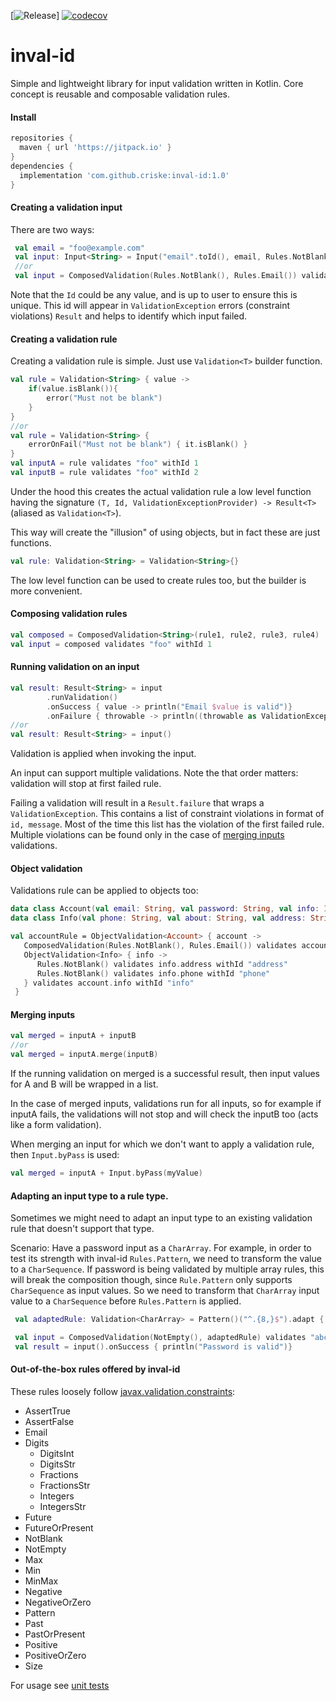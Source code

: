[![Release](https://jitpack.io/v/criske/inval-id.svg)]
[![codecov](https://codecov.io/gh/criske/inval-id/branch/main/graph/badge.svg?token=YFSEQZ2LQ2)](https://codecov.io/gh/criske/inval-id)
# inval-id

Simple and lightweight library for input validation written in Kotlin. Core concept is reusable and composable validation rules.

#### Install
```gradle
repositories {
  maven { url 'https://jitpack.io' }
}
dependencies {
  implementation 'com.github.criske:inval-id:1.0'
}
```


#### Creating a validation input
There are two ways:
```kotlin
 val email = "foo@example.com"
 val input: Input<String> = Input("email".toId(), email, Rules.NotBlank(), Rules.Email())
 //or
 val input = ComposedValidation(Rules.NotBlank(), Rules.Email()) validates email withId "email"
```
Note that the `Id` could be any value, and is up to user to ensure this is unique.
This id will appear in `ValidationException` errors (constraint violations) `Result` 
and helps to identify which input failed.

#### Creating a validation rule 
Creating a validation rule is simple. Just use `Validation<T>` builder function. 
```kotlin
val rule = Validation<String> { value ->
    if(value.isBlank()){
        error("Must not be blank")
    }
}
//or
val rule = Validation<String> {
    errorOnFail("Must not be blank") { it.isBlank() }
}
val inputA = rule validates "foo" withId 1
val inputB = rule validates "foo" withId 2
```
Under the hood this creates the actual validation rule a low level function having the signature `(T, Id, ValidationExceptionProvider) -> Result<T>`
(aliased as `Validation<T>`).

This way will create the "illusion" of using objects, but in fact these are just functions.

```kotlin
val rule: Validation<String> = Validation<String>{}
```

The low level function can be used to create rules too, but the builder is more convenient.

#### Composing validation rules

```kotlin
val composed = ComposedValidation<String>(rule1, rule2, rule3, rule4)
val input = composed validates "foo" withId 1
```

#### Running validation on an input
```kotlin
val result: Result<String> = input
        .runValidation()
        .onSuccess { value -> println("Email $value is valid")}
        .onFailure { throwable -> println((throwable as ValidationException).violations)}
//or
val result: Result<String> = input()
```
Validation is applied when invoking the input.

An input can support multiple validations. Note the that order matters: validation will stop at first failed rule. 

Failing a validation will result in a `Result.failure` that wraps a `ValidationException`. This contains a list of 
constraint violations in format of `id, message`. Most of the time this list has the violation of
the first failed rule. Multiple violations can be found only in the case of [merging inputs](#merging-inputs) validations.

#### Object validation
Validations rule can be applied to objects too:

```kotlin
data class Account(val email: String, val password: String, val info: Info)
data class Info(val phone: String, val about: String, val address: String)

val accountRule = ObjectValidation<Account> { account ->
   ComposedValidation(Rules.NotBlank(), Rules.Email()) validates account.email withId "email"
   ObjectValidation<Info> { info ->
      Rules.NotBlank() validates info.address withId "address"
      Rules.NotBlank() validates info.phone withId "phone"
   } validates account.info withId "info"
 }
```

#### Merging inputs
```kotlin
val merged = inputA + inputB
//or
val merged = inputA.merge(inputB)
```
If the running validation on merged is a successful result, then input values for A and B will be wrapped in a list.

In the case of merged inputs, validations run for all inputs, so for example if inputA fails, the validations will
not stop and will check the inputB too (acts like a form validation).

When merging an input for which we don't want to apply a validation rule, then `Input.byPass` is used:
```kotlin
val merged = inputA + Input.byPass(myValue)
```

#### Adapting an input type to a rule type.
Sometimes we might need to adapt an input type to an existing validation rule that doesn't support that type.

Scenario: Have a password input as a `CharArray`.
For example, in order to test its strength with inval-id `Rules.Pattern`, 
we need to transform the value to a `CharSequence`.
If password is being validated by multiple array rules, this will break the composition though,
since `Rule.Pattern` only supports `CharSequence` as input values. 
So we need to transform that `CharArray` input value to a `CharSequence` before `Rules.Pattern` is applied.

```kotlin
 val adaptedRule: Validation<CharArray> = Pattern()("^.{8,}$").adapt { CharBuffer.wrap(it) }

 val input = ComposedValidation(NotEmpty(), adaptedRule) validates "abcd1234".toCharArray() withId 1
 val result = input().onSuccess { println("Password is valid")}
```

#### Out-of-the-box rules offered by inval-id

These rules loosely follow [javax.validation.constraints](https://javaee.github.io/javaee-spec/javadocs/javax/validation/constraints/package-frame.html):

- AssertTrue
- AssertFalse
- Email
- Digits
  - DigitsInt
  - DigitsStr
  - Fractions
  - FractionsStr
  - Integers
  - IntegersStr
- Future
- FutureOrPresent
- NotBlank
- NotEmpty
- Max
- Min
- MinMax
- Negative
- NegativeOrZero
- Pattern
- Past
- PastOrPresent
- Positive
- PositiveOrZero
- Size

For usage see [unit tests](https://github.com/criske/inval-id/blob/main/src/test/kotlin/pcf/crskdev/inval/id/RulesTest.kt)

